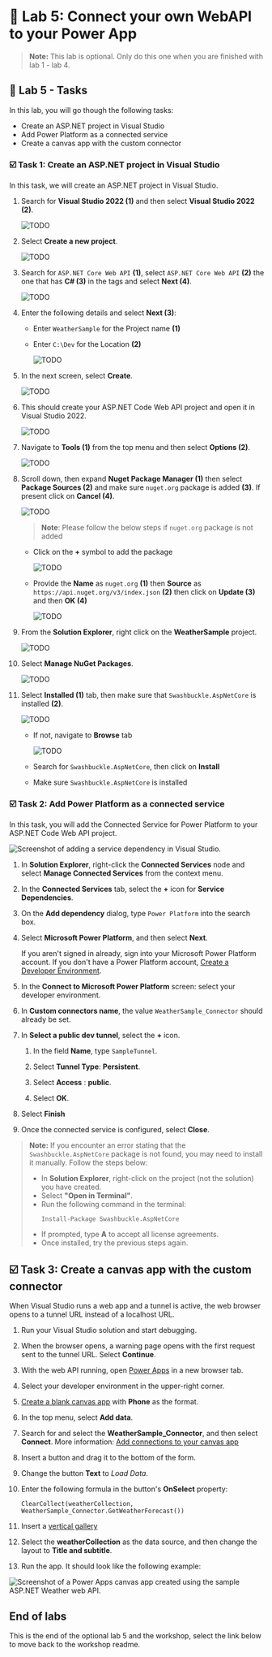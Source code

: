 # 🚀 Lab 5: Connect your own WebAPI to your Power App

> **Note:**
> This lab is optional. Only do this one when you are finished with lab 1 - lab 4.

## 📝 Lab 5 - Tasks

In this lab, you will go though the following tasks:

- Create an ASP.NET project in Visual Studio
- Add Power Platform as a connected service
- Create a canvas app with the custom connector

### ☑️ Task 1: Create an ASP.NET project in Visual Studio

In this task, we will create an ASP.NET project in Visual Studio.

1. Search for **Visual Studio 2022 (1)** and then select **Visual Studio 2022 (2)**.

    ![TODO](./assets/bs132.png)

1. Select **Create a new project**.

    ![TODO](./assets/bs133.png)

1. Search for `ASP.NET Core Web API` **(1)**, select `ASP.NET Core Web API` **(2)** the one that has **C# (3)** in the tags and select **Next (4)**.

    ![TODO](./assets/bs134.png)

1. Enter the following details and select **Next (3)**:

   - Enter `WeatherSample` for the Project name **(1)**

   - Enter `C:\Dev` for the Location **(2)**

     ![TODO](./assets/bs135.png)   

1. In the next screen, select **Create**.

    ![TODO](./assets/bs136.png)

1. This should create your ASP.NET Code Web API project and open it in Visual Studio 2022.

    ![TODO](./assets/bs137.png)

1. Navigate to **Tools (1)** from the top menu and then select **Options (2)**.

    ![TODO](./assets/bs138.png)

1. Scroll down, then expand **Nuget Package Manager (1)** then select **Package Sources (2)** and make sure `nuget.org` package is added **(3)**. If present click on **Cancel (4)**.

    ![TODO](./assets/bs139.png)

    >**Note**: Please follow the below steps if `nuget.org` package is not added

    - Click on the **+** symbol to add the package

      ![TODO](./assets/bs140.png)

    - Provide the **Name** as `nuget.org` **(1)** then **Source** as `https://api.nuget.org/v3/index.json` **(2)** then click on **Update (3)** and then **OK (4)**

      ![TODO](./assets/bs141.png)    

1. From the **Solution Explorer**, right click on the **WeatherSample** project.

    ![TODO](./assets/bs142.png)

1. Select **Manage NuGet Packages**.

    ![TODO](./assets/bs143.png)

1. Select **Installed (1)** tab, then make sure that `Swashbuckle.AspNetCore` is installed **(2)**.

    ![TODO](./assets/bs144.png)
   
   - If not, navigate to **Browse** tab

     ![TODO](./assets/bs145.png)  

   - Search for `Swashbuckle.AspNetCore`, then click on **Install**    

   - Make sure `Swashbuckle.AspNetCore` is installed

### ☑️ Task 2: Add Power Platform as a connected service

In this task, you will add the Connected Service for Power Platform to your ASP.NET Code Web API project.

![Screenshot of adding a service dependency in Visual Studio.](./assets/vs-step2-1.png)

1. In **Solution Explorer**, right-click the **Connected Services** node and select **Manage Connected Services** from the context menu.

1. In the **Connected Services** tab, select the **+** icon for **Service Dependencies**.

1. On the **Add dependency** dialog, type `Power Platform` into the search box.

1. Select **Microsoft Power Platform**, and then select **Next**.

   If you aren't signed in already, sign into your Microsoft Power Platform account. If you don't have a Power Platform account, [Create a Developer Environment](create-developer-environment.md).

1. In the **Connect to Microsoft Power Platform** screen: select your developer environment.

1. In **Custom connectors name**, the value `WeatherSample_Connector` should already be set.

1. In **Select a public dev tunnel**, select the **+** icon.

   1. In the field **Name**, type `SampleTunnel`.

   1. Select **Tunnel Type**: **Persistent**.

   1. Select **Access** : **public**.

   1. Select **OK**.

1. Select **Finish**

1. Once the connected service is configured, select **Close**.

> **Note:** If you encounter an error stating that the `Swashbuckle.AspNetCore` package is not found, you may need to install it manually. Follow the steps below:
>
> - In **Solution Explorer**, right-click on the project (not the solution) you have created.
> - Select **"Open in Terminal"**.
> - Run the following command in the terminal:
>   ```
>   Install-Package Swashbuckle.AspNetCore
>   ```
> - If prompted, type **A** to accept all license agreements.
> - Once installed, try the previous steps again.


## ☑️ Task 3: Create a canvas app with the custom connector

When Visual Studio runs a web app and a tunnel is active, the web browser opens to a tunnel URL instead of a localhost URL.

1. Run your Visual Studio solution and start debugging.

1. When the browser opens, a warning page opens with the first request sent to the tunnel URL. Select **Continue**.

1. With the web API running, open [Power Apps](https://make.powerapps.com) in a new browser tab.

1. Select your developer environment in the upper-right corner.

1. [Create a blank canvas app](https://learn.microsoft.com/power-apps/maker/canvas-apps/create-blank-app) with **Phone** as the format.

1. In the top menu, select **Add data**.

1. Search for and select the **WeatherSample_Connector**, and then select **Connect**. More information: [Add connections to your canvas app](https://learn.microsoft.com/power-apps/maker/canvas-apps/add-data-connection)

1. Insert a button and drag it to the bottom of the form.

1. Change the button **Text** to *Load Data*.

1. Enter the following formula in the button's **OnSelect** property:

   ```powerapps-dot
   ClearCollect(weatherCollection, WeatherSample_Connector.GetWeatherForecast())
   ```

1. Insert a [vertical gallery](https://learn.microsoft.com/power-apps/maker/canvas-apps/add-gallery)

1. Select the **weatherCollection** as the data source, and then change the layout to **Title and subtitle**.

1. Run the app. It should look like the following example:

![Screenshot of a Power Apps canvas app created using the sample ASP.NET Weather web API.](./assets/vs-powerapp.png)

## End of labs

This is the end of the optional lab 5 and the workshop, select the link below to move back to the workshop readme.
